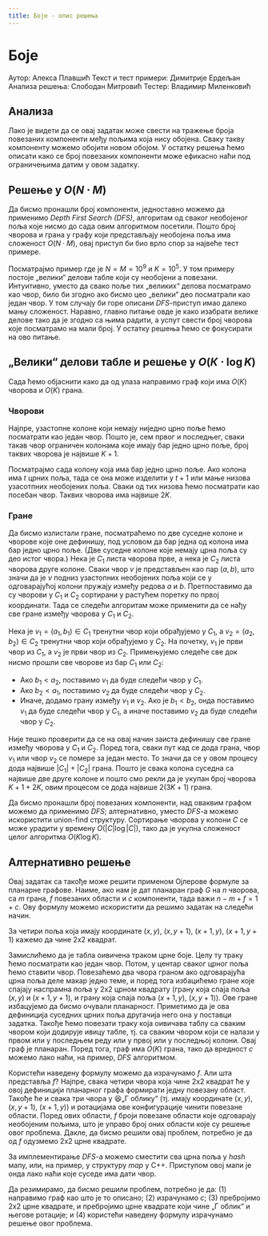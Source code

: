 ```yaml
---
title: Боје - опис решења
---
```


# Боје

Аутор: Алекса Плавшић
Текст и тест примери: Димитрије Ердељан
Анализа решења: Слободан Митровић
Тестер: Владимир Миленковић

## Анализа
Лако је видети да се овај задатак може свести на тражење броја повезаних компоненти међу пољима која нису обојена. Сваку такву компоненту можемо обојити новом обојом. У остатку решења ћемо описати како се број повезаних компоненти може ефикасно наћи под ограничењима датим у овом задатку.


## Решење у $O(N \cdot M)$
Да бисмо пронашли број компоненти, једноставно можемо да применимо *Depth First Search (DFS)*, алгоритам од сваког необојеног поља које нисмо до сада овим алгоритмом посетили. Пошто број чворова и грана у графу који представљају необојена поља има сложеност $O(N \cdot M)$, овај приступ би био врло спор за највеће тест примере.

Посматрајмо пример где је $N = M = 10^9$ и $K = 10^5$. У том примеру постоје „велики“ делови табле који су необојени а повезани. Интуитивно, уместо да свако поље тих „великих“ делова посматрамо као чвор, било би згодно ако бисмо цео „велики“ део посматрали као један чвор. У том случају би горе описани *DFS*-приступ имао далеко мању сложеност. Наравно, главно питање овде је како изабрати велике делове тако да је згодно са њима радити, а успут свести број чворова које посматрамо на мали број. У остатку решења ћемо се фокусирати на ово питање.


## „Велики“ делови табле и решење у $O(К \cdot \log{K})$
Сада ћемо објаснити како да од улаза направимо граф који има $O(K)$ чворова и $O(K)$ грана.

### Чворови
Најпре, узастопне колоне који немају ниједно црно поље ћемо посматрати као један чвор. Пошто је, сем првог и последњег, сваки такав чвор ограничен колонама које имају бар једно црно поље, број таквих чворова је највише $K + 1$.


Посматрајмо сада колону која има бар једно црно поље. Ако колона има $t$ црних поља, тада се она може изделити у $t + 1$ или мање низова узасотпних необојених поља. Сваки од тих низова ћемо посматрати као посебан чвор. Таквих чворова има највише $2 K$.

### Гране
Да бисмо излистали гране, посматраћемо по две суседне колоне и чворове које оне дефинишу, под условом да бар једна од колона има бар једно црно поље. (Две суседне колоне које немају црна поља су део истог чвора.) Нека је $C_1$ листа чворова прве, а нека је $C_2$ листа чворова друге колоне. Сваки чвор $v$ је представљен као пар $(a, b)$, што значи да је $v$ подниз узастопних необојених поља који се у одговарајућој колони пружају између редова $a$ и $b$. Претпоставимо да су чворови у $C_1$ и $C_2$ сортирани у растућем поретку по првој координати. Тада се следећи алгоритам може применити да се нађу све гране између чворова у $C_1$ и $C_2$.

Нека је $v_1 = (a_1, b_1) \in C_1$ тренутни чвор који обрађујемо у $C_1$, а $v_2 = (a_2, b_2) \in C_2$ тренутни чвор који обрађујемо у $C_2$. На почетку, $v_1$ је први чвор из $C_1$, а $v_2$ је први чвор из $C_2$. Примењујемо следеће све док нисмо прошли све чворове из бар $C_1$ или $C_2$:
- Ако $b_1 < a_2$, поставимо $v_1$ да буде следећи чвор у $C_1$.
- Ако $b_2 < a_1$, поставимо $v_2$ да буде следећи чвор у $C_2$.
- Иначе, додамо грану између $v_1$ и $v_2$. Ако је $b_1 < b_2$, онда поставимо $v_1$ да буде следећи чвор у $C_1$, а иначе поставимо $v_2$ да буде следећи чвор у $C_2$.

Није тешко проверити да се на овај начин заиста дефинишу све гране између чворова у $C_1$ и $C_2$. Поред тога, сваки пут кад се дода грана, чвор $v_1$ или чвор $v_2$ се помере за један место. То значи да се у овом процесу дода највише $|C_1| + |C_2|$ грана. Пошто је свака колона суседна са највише две друге колоне и пошто смо рекли да је укупан број чворова $K + 1 + 2 K$, овим процесом се дода највише $2 (3K + 1)$ грана.


Да бисмо пронашли број повезаних компоненти, над оваквим графом можемо да применимо *DFS*; алтернативно, уместо *DFS*-а можемо искористити union-find структуру. Cортирање чворова у колони $C$ се може урадити у времену $O(|C| \log{|C|})$, тако да је укупна сложеност целог алгоритма $O(K \log{K})$.

## Алтернативно решење
Овај задатак са такође може решити применом Ојлерове формуле за планарне графове. Наиме, ако нам је дат планаран граф $G$ на $n$ чворова, са $m$ грана, $f$ повезаних области и $c$ компоненти, тада важи $n - m + f = 1 + c$. Ову формулу можемо искористити да решимо задатак на следећи начин.

За четири поља која имају координате $(x, y)$, $(x, y + 1)$, $(x + 1, y)$, $(x + 1, y + 1)$ кажемо да чине 2x2 квадрат.

Замислићемо да је табла оивичена траком црне боје. Целу ту траку ћемо посматрати као један чвор. Потом, у центар сваког црног поља ћемо ставити чвор. Повезаћемо два чвора граном ако одговарајућа црна поља деле макар једно теме, и поред тога избацићемо гране које спајају наспрамна поља у 2x2 црном квадрату (грану која спаја поља $(x, y)$ и $(x + 1, y + 1)$, и грану која спаја поља $(x + 1, y)$, $(x, y + 1)$). Ове гране избацујемо да бисмо очували планарност. Приметимо да је ова дефиниција суседних црних поља другачија него она у поставци задатка. Такође ћемо повезати траку која оивичава таблу са сваким чвором који додирује ивицу табле, тј. са сваким чвором који се налази у првом или у последњем реду или у првој или у последњој колони. Овај граф је планаран. Поред тога, граф има $O(K)$ грана, тако да вредност $c$ можемо лако наћи, на пример, *DFS* алгоритмом.

Користећи наведену формулу можемо да израчунамо $f$. Али шта представља $f$? Најпре, свака четири чвора која чине 2x2 квадрат ће у овој дефиницији планарног графа формирати једну повезану област. Такође ће и свака три чвора у 😆„Г облику“ (тј. имају координате $(x, y)$, $(x, y + 1)$, $(x + 1, y)$) и ротацијама ове конфигурације чинити повезане области. Поред ових области, $f$ броји повезане области које одговарају необојеним пољима, што је управо број оних области које су решење овог проблема. Дакле, да бисмо решили овај проблем, потребно је да од $f$ одузмемо 2x2 црне квадрате.

За имплементирање *DFS*-а можемо сместити сва црна поља у *hash* мапу, или, на пример, у структуру *map* у C++. Приступом овој мапи је онда лако наћи које суседе има дати чвор.

Да резимирамо, да бисмо решили проблем, потребно је да: (1) направимо граф као што је то описано; (2) израчунамо $c$; (3) пребројимо 2x2 црне квадрате, и пребројимо црне квадрате који чине „Г облик“ и његове ротације; и (4) користећи наведену формулу израчунамо решење овог проблема.
